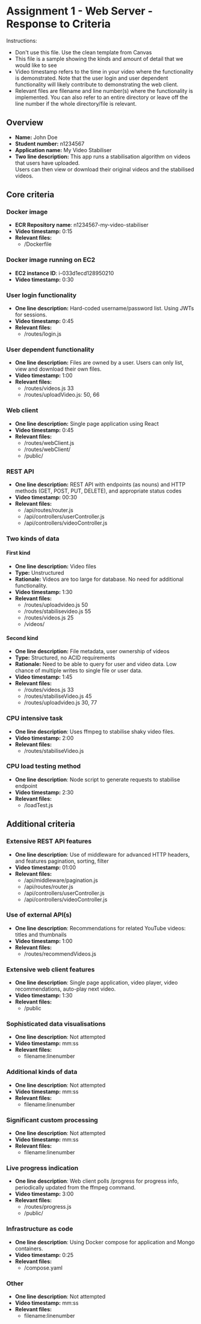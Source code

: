 Assignment 1 - Web Server - Response to Criteria
================================================

Instructions:

- Don't use this file.  Use the clean template from Canvas
- This file is a sample showing the kinds and amount of detail that we
    would like to see
- Video timestamp refers to the time in your video where the functionality 
    is demonstrated.  Note that the user login and user dependent functionality
    will likely contribute to demonstrating the web client.
- Relevant files are filename and line number(s) where the functionality is implemented.
    You can also refer to an entire directory or leave off the line number if 
    the whole directory/file is relevant.

Overview
------------------------------------------------

- **Name:** John Doe
- **Student number:** n1234567
- **Application name:** My Video Stabiliser
- **Two line description:** This app runs a stabilisation algorithm on videos that users have uploaded.  
Users can then view or download their original videos and the stabilised videos.

Core criteria
------------------------------------------------

### Docker image

- **ECR Repository name**: n1234567-my-video-stabiliser
- **Video timestamp:** 0:15
- **Relevant files:**
    - /Dockerfile

### Docker image running on EC2

- **EC2 instance ID**: i-033d1ecd128950210
- **Video timestamp:** 0:30

### User login functionality

- **One line description:** Hard-coded username/password list.  Using JWTs for sessions.
- **Video timestamp:** 0:45
- **Relevant files:**
    - /routes/login.js

### User dependent functionality

- **One line description:** Files are owned by a user.  Users can only list, view and download their own files.
- **Video timestamp:** 1:00
- **Relevant files:**
    - /routes/videos.js 33
    - /routes/uploadVideo.js: 50, 66

### Web client

- **One line description:** Single page application using React
- **Video timestamp:** 0:45
- **Relevant files:**
    - /routes/webClient.js
    - /routes/webClient/
    - /public/

### REST API

- **One line description:** REST API with endpoints (as nouns) and HTTP methods (GET, POST, PUT, DELETE), and appropriate status codes
- **Video timestamp:** 00:30
- **Relevant files:**
    - /api/routes/router.js
    - /api/controllers/userController.js
    - /api/controllers/videoController.js

### Two kinds of data

#### First kind

- **One line description:** Video files
- **Type:** Unstructured
- **Rationale:** Videos are too large for database.  No need for additional functionality.
- **Video timestamp:** 1:30
- **Relevant files:**
    - /routes/uploadvideo.js 50
    - /routes/stabilisevideo.js 55
    - /routes/videos.js 25
    - /videos/

#### Second kind

- **One line description:** File metadata, user ownership of videos
- **Type:** Structured, no ACID requirements
- **Rationale:** Need to be able to query for user and video data.  Low chance of multiple writes to single file or user data.
- **Video timestamp:** 1:45
- **Relevant files:**
    - /routes/videos.js 33
    - /routes/stabiliseVideo.js 45
    - /routes/uploadvideo.js 30, 77

### CPU intensive task

- **One line description**: Uses ffmpeg to stabilise shaky video files.
- **Video timestamp:** 2:00
- **Relevant files:**
    - /routes/stabiliseVideo.js

### CPU load testing method

- **One line description**: Node script to generate requests to stabilise endpoint
- **Video timestamp:** 2:30
- **Relevant files:**
    - /loadTest.js

Additional criteria
------------------------------------------------

### Extensive REST API features

- **One line description**: Use of middleware for advanced HTTP headers, and features pagination, sorting, filter
- **Video timestamp:** 01:00
- **Relevant files:**
    - /api/middleware/pagination.js
    - /api/routes/router.js
    - /api/controllers/userController.js
    - /api/controllers/videoController.js


### Use of external API(s)

- **One line description**: Recommendations for related YouTube videos: titles and thumbnails
- **Video timestamp:** 1:00
- **Relevant files:**
    - /routes/recommendVideos.js


### Extensive web client features

- **One line description**: Single page application, video player, video recommendations, auto-play next video.
- **Video timestamp:** 1:30
- **Relevant files:**
    - /public


### Sophisticated data visualisations

- **One line description**: Not attempted
- **Video timestamp:** mm:ss
- **Relevant files:**
    - filename:linenumber


### Additional kinds of data

- **One line description**: Not attempted
- **Video timestamp:** mm:ss
- **Relevant files:**
    - filename:linenumber


### Significant custom processing

- **One line description**: Not attempted
- **Video timestamp:** mm:ss
- **Relevant files:**
    - filename:linenumber


### Live progress indication

- **One line description**: Web client polls /progress for progress info, periodically updated from the ffmpeg command.
- **Video timestamp:** 3:00
- **Relevant files:**
    - /routes/progress.js
    - /public/


### Infrastructure as code

- **One line description**: Using Docker compose for application and Mongo containers.
- **Video timestamp:** 0:25
- **Relevant files:**
    - /compose.yaml


### Other

- **One line description**:  Not attempted
- **Video timestamp:** mm:ss
- **Relevant files:**
    - filename:linenumber
